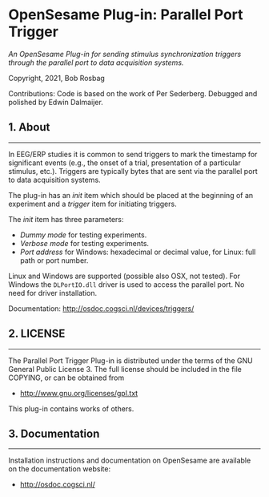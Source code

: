 OpenSesame Plug-in: Parallel Port Trigger
==========

*An OpenSesame Plug-in for sending stimulus synchronization triggers through the parallel port to data acquisition systems.*  

Copyright, 2021, Bob Rosbag  

Contributions: Code is based on the work of Per Sederberg. Debugged and polished by Edwin Dalmaijer.


## 1. About
--------

In EEG/ERP studies it is common to send triggers to mark the timestamp for significant events (e.g., the onset of a trial, presentation of a particular stimulus, etc.). Triggers are typically bytes that are sent via the parallel port to data acquisition systems.

The plug-in has an *init* item which should be placed at the beginning of an experiment and a *trigger* item for initiating triggers.

The *init* item has three parameters:
- *Dummy mode* for testing experiments.
- *Verbose mode* for testing experiments.
- *Port address* for Windows: hexadecimal or decimal value, for Linux: full path or port number.

Linux and Windows are supported (possible also OSX, not tested). For Windows the `DLPortIO.dll` driver is used to access the parallel port. No need for driver installation.


Documentation: <http://osdoc.cogsci.nl/devices/triggers/>


## 2. LICENSE
----------

The Parallel Port Trigger Plug-in is distributed under the terms of the GNU General Public License 3.
The full license should be included in the file COPYING, or can be obtained from

- <http://www.gnu.org/licenses/gpl.txt>

This plug-in contains works of others.


## 3. Documentation
----------------

Installation instructions and documentation on OpenSesame are available on the documentation website:

- <http://osdoc.cogsci.nl/>
